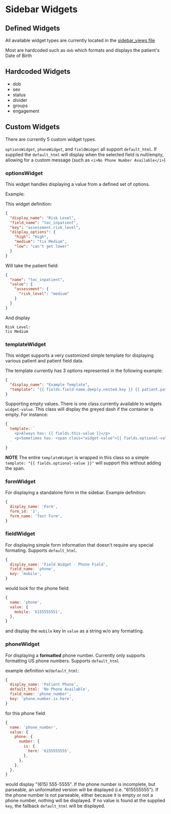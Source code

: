 # Sidebar Widgets

## Defined Widgets

All available widget types are currently located in the [sidebar_views file](https://github.com/RoundingWell/care-ops-frontend/blob/develop/src/js/views/patients/patient/sidebar/sidebar_views.js#L40)

Most are hardcoded such as `dob` which formats and displays the patient's Date of Birth

## Hardcoded Widgets

* dob
* sex
* status
* divider
* groups
* engagement

## Custom Widgets

There are currently 5 custom widget types.

`optionsWidget`, `phoneWidget`, and `fieldWidget` all support `default_html`. If supplied the `default_html` will display when the selected field is null/empty, allowing for a custom message (such as `<i>No Phone Number Available</i>`)

### optionsWidget

This widget handles displaying a value from a defined set of options.

Example:

This widget definition:
```json
{
  "display_name": "Risk Level",
  "field_name": "toc_inpatient",
  "key": "assessment.risk_level",
  "display_options": {
    "high": "High",
    "medium": "tis Medium",
    "low": "can't get lower"
  }
}
```

Will take the patient field:
```json
{
  "name": "toc_inpatient",
  "value": {
    "assessment": {
      "risk_level": "medium"
    }
  }
}
```

And display
```
Risk Level:
tis Medium
```

### templateWidget

This widget supports a very customized simple template for displaying various patient and patient field data.

The template currently has 3 options represented in the following example:

```json
{
  "display_name": "Example Template",
  "template": "{{ fields.field-name.deeply.nested.key }} {{ patient.patient_attribute }} {{ widget.widgetNameId }}"
}
```

Supporting empty values.  There is one class currently available to widgets `widget-value`.  This class will display the greyed dash if the container is empty.  For instance:

```js
{
  template: `
    <p>Always has: {{ fields.this-value }}</p>
    <p>Sometimes has: <span class="widget-value">{{ fields.optional-value }}</span></p>
  `
}
```

**NOTE** The entire `templateWidget` is wrapped in this class so a simple `template: "{{ fields.optional-value }}"` will support this without adding the span.

### formWidget

For displaying a standalone form in the sidebar. Example definition:
```js
{
  display_name: 'Form',
  form_id: '1',
  form_name: 'Test Form',
}
```

### fieldWidget

For displaying simple form information that doesn't require any special formating. Supports `default_html`.

```js
{
  display_name: 'Field Widget - Phone Field',
  field_name: 'phone',
  key: 'mobile',
}
```

would look for the phone field:
```js
{
  name: 'phone',
  value: {
    mobile: '6155555551',
  },
}
```

and display the `mobile` key in `value` as a string w/o any formatting.

### phoneWidget

For displaying a **formatted** phone number. Currently only supports formatting US phone numbers. Supports `default_html`

example definition w/`default_html`:
```js
{
  display_name: 'Patient Phone',
  default_html: 'No Phone Available',
  field_name: 'phone_number',
  key: 'phone.number.is.here',
}
```

for this phone field
```js
{
  name: 'phone_number',
  value: {
    phone: {
      number: {
        is: {
          here: '6155555555',
        },
      },
    },
  },
}
```

would display "(615) 555-5555". If the phone number is incomplete, but parseable, an unformatted version will be displayed (i.e. "615555555"). If the phone number is not parseable, either because it is empty or not a phone number, nothing will be displayed. If no value is found at the supplied `key`, the fallback `default_html` will be displayed.
